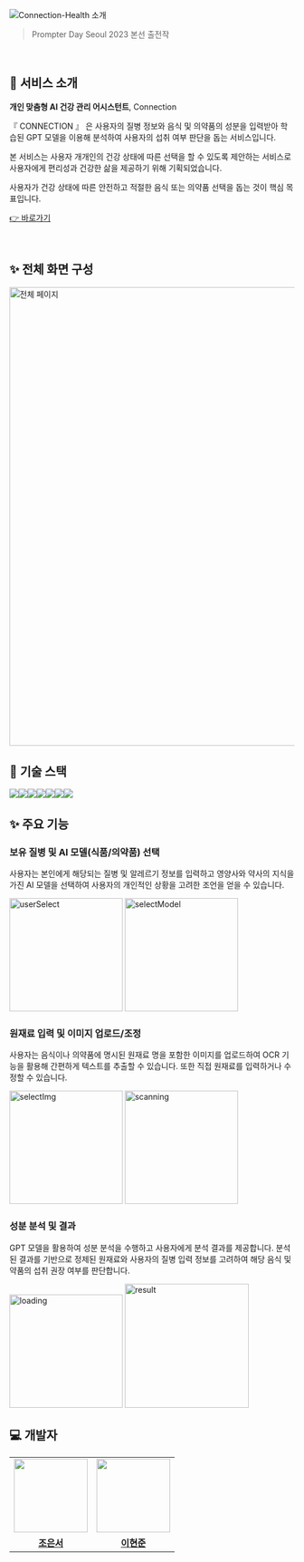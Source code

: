 ![Connection-Health 소개](https://github.com/Eunseo-jo/prompterday-frontend/assets/90231153/160146a2-23f3-4f0e-9a3d-30f143aee864)
> Prompter Day Seoul 2023 본선 출전작

<br/>

## 🔎 서비스 소개
**개인 맞춤형 AI 건강 관리 어시스턴트**, Connection 

『 CONNECTION 』 은 사용자의 질병 정보와 음식 및 의약품의 성분을 입력받아 학습된 GPT 모델을 이용해 분석하여 사용자의 섭취 여부 판단을 돕는 서비스입니다.

본 서비스는 사용자 개개인의 건강 상태에 따른 선택을 할 수 있도록 제안하는 서비스로 사용자에게 편리성과 건강한 삶을 제공하기 위해 기획되었습니다.

사용자가 건강 상태에 따른 안전하고 적절한 음식 또는 의약품 선택을 돕는 것이 핵심 목표입니다.

[👉 바로가기](https://prompterday-frontend.vercel.app/)

<br />

## ✨ 전체 화면 구성
<img width="810" alt="전체 페이지" src="https://github.com/Eunseo-jo/prompterday-frontend/assets/90231153/7306266d-8e6f-4a18-ba72-13c8aafd0721">


<br />

## 📌 기술 스택
<div style="display:flex;">
  <img src="https://img.shields.io/badge/React-61DAFB?style=for-the-badge&logo=React&logoColor=white"/>
  <img src="https://img.shields.io/badge/TypeScript-3178C6?style=for-the-badge&logo=TypeScript&logoColor=white">
  <img src="https://img.shields.io/badge/Styled-components-DB7093?style=for-the-badge&logo=Styled-components&logoColor=white"/>
  <img src="https://img.shields.io/badge/AXIOS-5A29E4?style=for-the-badge&logo=AXIOS&logoColor=white">
  <img src="https://img.shields.io/badge/Vite-B73BFE?style=for-the-badge&logo=vite&logoColor=FFD62E">
  <img src="https://img.shields.io/badge/prettier-1A2C34?style=for-the-badge&logo=prettier&logoColor=F7BA3E">
  <img src="https://img.shields.io/badge/eslint-3A33D1?style=for-the-badge&logo=eslint&logoColor=white">
</div>


    
    

## ✨ 주요 기능
### 보유 질병 및 AI 모델(식품/의약품) 선택
사용자는 본인에게 해당되는 질병 및 알레르기 정보를 입력하고 영양사와 약사의 지식을 가진 AI 모델을 선택하여 사용자의 개인적인 상황을 고려한 조언을 얻을 수 있습니다. 

<img width="200" alt="userSelect" src="https://github.com/Eunseo-jo/prompterday-frontend/assets/90231153/dd3d994a-207d-4cc9-86b9-ec9782f5d4fb">
<img width="200" alt="selectModel" src="https://github.com/Eunseo-jo/prompterday-frontend/assets/90231153/6c437ecd-178c-4157-87ed-e3e465b4de70">

### 원재료 입력 및 이미지 업로드/조정

사용자는 음식이나 의약품에 명시된 원재료 명을 포함한 이미지를 업로드하여 OCR 기능을 활용해 간편하게 텍스트를 추출할 수 있습니다. 
또한 직접 원재료를 입력하거나 수정할 수 있습니다.

<img width="200" alt="selectImg" src="https://github.com/Eunseo-jo/prompterday-frontend/assets/90231153/344c3302-b28c-4d99-86cc-f3a426c85482">

<img width="200" alt="scanning" src="https://github.com/Eunseo-jo/prompterday-frontend/assets/90231153/24664f60-95bb-42e3-bf84-1f2f01b765a1">


### 성분 분석 및 결과
GPT 모델을 활용하여 성분 분석을 수행하고 사용자에게 분석 결과를 제공합니다. 
분석된 결과를 기반으로 정제된 원재료와 사용자의 질병 입력 정보를 고려하여 해당 음식 및 약품의 섭취 권장 여부를 판단합니다.

<img width="200" alt="loading" src="https://github.com/Eunseo-jo/prompterday-frontend/assets/90231153/5ba5135e-bd5c-4bb0-942a-ebe21aae4e5c">
<img width="219" alt="result" src="https://github.com/Eunseo-jo/prompterday-frontend/assets/90231153/ab123f4e-f388-41d7-baff-4dd4d4d77d07">

## 💻 개발자

<table>
 <tr>    
    <td align="center"><a href="https://github.com/Eunseo-jo"><img src="https://avatars.githubusercontent.com/Eunseo-jo" width="130px;" alt=""></a></td>
    <td align="center"><a href="https://github.com/hyeonjun-L"><img src="https://avatars.githubusercontent.com/hyeonjun-L" width="130px;" alt=""></a></td>
  </tr>
  <tr>
      <td align="center"><a href="https://github.com/Eunseo-jo"><b>조은서</b></a></td>
     <td align="center"><a href="https://github.com/hyeonjun-L"><b>이현준</b></a></td>
  </tr>
</tab
